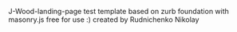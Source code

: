 J-Wood-landing-page
test template based on zurb foundation with masonry.js free for use :) created by Rudnichenko Nikolay
